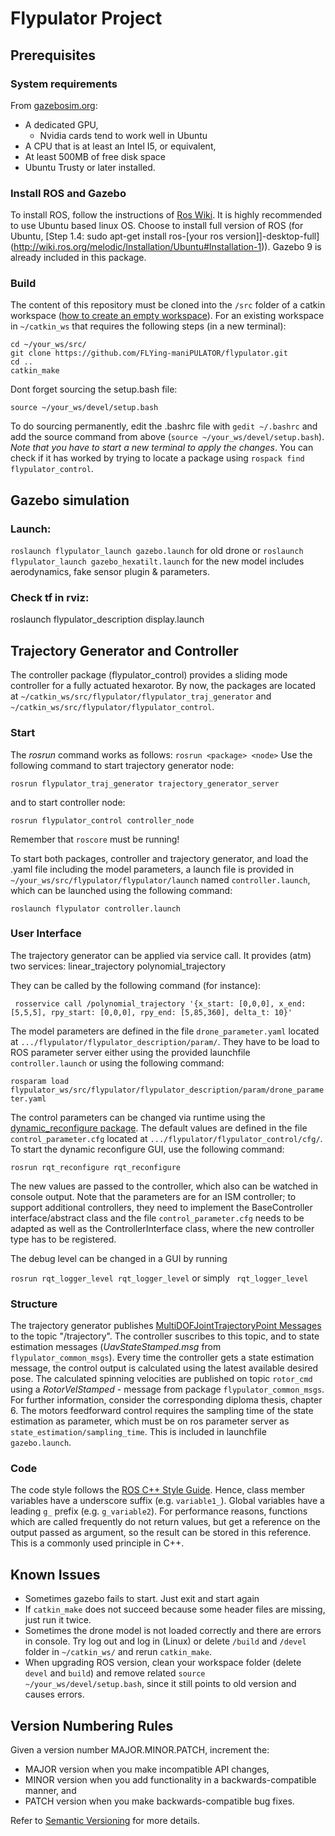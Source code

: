 # Flypulator Project

## Prerequisites

### System requirements
From [gazebosim.org](http://gazebosim.org/tutorials?cat=guided_b&tut=guided_b1):
 - A dedicated GPU,
   - Nvidia cards tend to work well in Ubuntu
 - A CPU that is at least an Intel I5, or equivalent,
 - At least 500MB of free disk space
 - Ubuntu Trusty or later installed.

### Install ROS and Gazebo
To install ROS, follow the instructions of [Ros Wiki](http://www.ros.org/). It is highly recommended to use Ubuntu based linux OS. Choose to install full version of ROS (for Ubuntu, [Step 1.4: sudo apt-get install ros-[your ros version]]-desktop-full](http://wiki.ros.org/melodic/Installation/Ubuntu#Installation-1)). Gazebo 9 is already included in this package.

### Build
The content of this repository must be cloned into the `/src` folder of a catkin workspace ([how to create an empty workspace](http://wiki.ros.org/catkin/Tutorials/create_a_workspace)). For an existing workspace in `~/catkin_ws` that requires the following steps (in a new terminal):

```
cd ~/your_ws/src/
git clone https://github.com/FLYing-maniPULATOR/flypulator.git
cd ..
catkin_make
```
Dont forget sourcing the setup.bash file:
```
source ~/your_ws/devel/setup.bash
```
To do sourcing permanently, edit the .bashrc file with `gedit ~/.bashrc` and add the source command from above (`source ~/your_ws/devel/setup.bash`). *Note that you have to start a new terminal to apply the changes*. You can check if it has worked by trying to locate a package using `rospack find flypulator_control`.

## Gazebo simulation

### Launch:  
` roslaunch flypulator_launch gazebo.launch ` 
for old drone or
` roslaunch flypulator_launch gazebo_hexatilt.launch ` 
for the new model
includes aerodynamics, fake sensor plugin & parameters.

### Check tf in rviz: 
roslaunch flypulator_description display.launch

## Trajectory Generator and Controller
The controller package (flypulator_control) provides a sliding mode controller for a fully actuated hexarotor. By now, the packages are located at `~/catkin_ws/src/flypulator/flypulator_traj_generator` and `~/catkin_ws/src/flypulator/flypulator_control`.

### Start
The *rosrun* command works as follows: `rosrun <package> <node>`
Use the following command to start trajectory generator node:

` rosrun flypulator_traj_generator trajectory_generator_server ` 

and to start controller node:

` rosrun flypulator_control controller_node `

Remember that `roscore` must be running!

To start both packages, controller and trajectory generator, and load the .yaml file including the model parameters, a launch file is provided in `~/your_ws/src/flypulator/flypulator/launch` named `controller.launch`, which can be launched using the following command:

` roslaunch flypulator controller.launch `

### User Interface
The trajectory generator can be applied via service call. It provides (atm) two services:
    linear_trajectory
    polynomial_trajectory

They can be called by the following command (for instance):

` rosservice call /polynomial_trajectory '{x_start: [0,0,0], x_end:  [5,5,5], rpy_start: [0,0,0], rpy_end: [5,85,360], delta_t: 10}'`

The model parameters are defined in the file `drone_parameter.yaml` located at `.../flypulator/flypulator_description/param/`. They have to be load to ROS parameter server either using the provided launchfile `controller.launch` or using the following command: 

` rosparam load flypulator_ws/src/flypulator/flypulator_description/param/drone_parameter.yaml `

The control parameters can be changed via runtime using the [dynamic_reconfigure package](http://wiki.ros.org/dynamic_reconfigure). The default values are defined in the file `control_parameter.cfg` located at `.../flypulator/flypulator_control/cfg/`. To start the dynamic reconfigure GUI, use the following command:

` rosrun rqt_reconfigure rqt_reconfigure `

The new values are passed to the controller, which also can be watched in console output. Note that the parameters are for an ISM controller; to support additional controllers, they need to implement the BaseController interface/abstract class and the file `control_parameter.cfg` needs to be adapted as well as the ControllerInterface class, where the new controller type has to be registered.

The debug level can be changed in a GUI by running

` rosrun rqt_logger_level rqt_logger_level ` or simply ` rqt_logger_level`


### Structure

The trajectory generator publishes [MultiDOFJointTrajectoryPoint Messages](http://docs.ros.org/jade/api/trajectory_msgs/html/msg/MultiDOFJointTrajectoryPoint.html) to the topic 
"/trajectory". The controller suscribes to this topic, and to state estimation messages (*UavStateStamped.msg* from `flypulator_common_msgs`). Every time the controller gets a state estimation message, the control output is calculated using the latest available desired pose. The calculated spinning velocities are published on topic `rotor_cmd` using a *RotorVelStamped* - message from package `flypulator_common_msgs`.
For further information, consider the corresponding diploma thesis, chapter 6.
The motors feedforward control requires the sampling time of the state estimation as parameter, which must be on ros parameter server as `state_estimation/sampling_time`. This is included in launchfile `gazebo.launch`.

### Code

The code style follows the [ROS C++ Style Guide](http://wiki.ros.org/CppStyleGuide). Hence, class member variables have a underscore suffix (e.g. `variable1_`). Global variables have a leading `g_` prefix (e.g. `g_variable2`). For performance reasons, functions which are called frequently do not return values, but get a reference on the output passed as argument, so the result can be stored in this reference. This is a commonly used principle in C++.

## Known Issues

 - Sometimes gazebo fails to start. Just exit and start again
 - If `catkin_make` does not succeed because some header files are missing, just run it twice.
 - Sometimes the drone model is not loaded correctly and there are errors in console. Try log out and log in (Linux) or delete `/build` and `/devel` folder in `~/catkin_ws/` and rerun `catkin_make`.
 - When upgrading ROS version, clean your workspace folder (delete `devel` and `build`) and remove related `source ~/your_ws/devel/setup.bash`, since it still points to old version and causes errors.

## Version Numbering Rules
Given a version number MAJOR.MINOR.PATCH, increment the:

 - MAJOR version when you make incompatible API changes,
 - MINOR version when you add functionality in a backwards-compatible manner, and
 - PATCH version when you make backwards-compatible bug fixes.
 
 Refer to [Semantic Versioning](https://semver.org/) for more details.